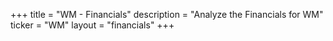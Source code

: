 +++
title = "WM - Financials"
description = "Analyze the Financials for WM"
ticker = "WM"
layout = "financials"
+++

